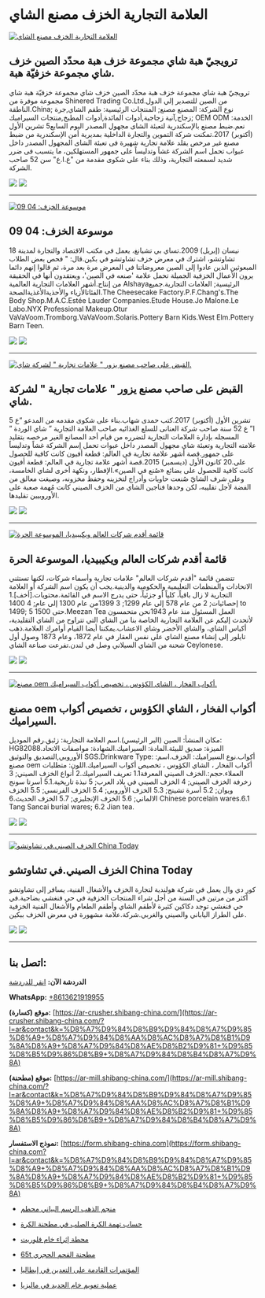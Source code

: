 # العلامة التجارية الخزف مصنع الشاي

<a href="https://swt.shibang-china.com/?l=ar&img&k=%D8%A7%D9%84%D8%B9%D9%84%D8%A7%D9%85%D8%A9+%D8%A7%D9%84%D8%AA%D8%AC%D8%A7%D8%B1%D9%8A%D8%A9+%D8%A7%D9%84%D8%AE%D8%B2%D9%81+%D9%85%D8%B5%D9%86%D8%B9+%D8%A7%D9%84%D8%B4%D8%A7%D9%8A" target="_blank">![العلامة التجارية الخزف مصنع الشاي](http://static.shibang-china.com/all-800x300/948.jpg)</a>

## ترويجيّ هبة شاي مجموعة خزف هبة محدّد الصين خزف شاي مجموعة خزفيّة هبة.
ترويجيّ هبة شاي مجموعة خزف هبة محدّد الصين خزف شاي مجموعة خزفيّة هبة شاي مجموعة موفرة من Shinered Trading Co.Ltd.من الصين للتصدير إلي الدول الناطقة.China; نوع الشركة: المصنع مصنع; المنتجات الرئيسية: طقم الشاي,جرة زجاج,آنية زجاجية,أدوات المائدة,أدوات المطبخ,منتجات السيراميك; OEM ODM الخدمة: نعم.ضبط مصنع بالإسكندرية لتعبئة الشاى مجهول المصدر اليوم السابع5 تشرين الأول (أكتوبر) 2017.تمكنت شركة التموين والتجارة الداخلية بمديرية أمن الإسكندرية من ضبط مصنع غير مرخص يقلد علامة تجارية شهيرة فى تعبئة الشاى المجهول المصدر داخل عبواب تحمل اسم الشركة غشاً وتدليساً على جمهور المستهلكين، ما يتسبب فى ضرر شديد لسمعته التجارية، وذلك بناء على شكوى مقدمة من &quot;ع.ا.ع&quot; سن 52 صاحب الشركة.


<a href="https://whatsapp.shibangsoft.com/WhatsApp.php" target="_blank" title="WhatsApp">![](http://static.shibang-china.com/icon/whatsapp.png)</a> <a href="https://swt.shibang-china.com/?l=ar&icon&k=%D8%A7%D9%84%D8%B9%D9%84%D8%A7%D9%85%D8%A9+%D8%A7%D9%84%D8%AA%D8%AC%D8%A7%D8%B1%D9%8A%D8%A9+%D8%A7%D9%84%D8%AE%D8%B2%D9%81+%D9%85%D8%B5%D9%86%D8%B9+%D8%A7%D9%84%D8%B4%D8%A7%D9%8A" target="_blank">![](http://static.shibang-china.com/icon/chat-ar.png)</a>

---

<a href="https://swt.shibang-china.com/?l=ar&img&k=%D8%A7%D9%84%D8%B9%D9%84%D8%A7%D9%85%D8%A9+%D8%A7%D9%84%D8%AA%D8%AC%D8%A7%D8%B1%D9%8A%D8%A9+%D8%A7%D9%84%D8%AE%D8%B2%D9%81+%D9%85%D8%B5%D9%86%D8%B9+%D8%A7%D9%84%D8%B4%D8%A7%D9%8A" target="_blank">![موسوعة الخزف: 04 09](http://static.shibang-china.com/all-800x300/442.jpg)</a>

## موسوعة الخزف: 04 09
18 نيسان (إبريل) 2009.تساي بي تشيانغ، يعمل في مكتب الاقتصاد والتجارة لمدينة تشاوتشو، اشترك في معرض خزف تشاوتشو في بكين.قال: &quot; فحص بعض الطلاب المبعوثين الذين عادوا إلى الصين معروضاتنا في المعرض مرة بعد مرة، ثم قالوا إنهم دائما يرون الأعمال الخزفية الجميلة تحمل علامة &#39;صنعه في الصين&#39;، ويعتقدون أنها في الحقيقة من إنتاج.أشهر العلامات التجارية العالمية Alshayaالرئيسية; العلامات التجارية.جميع الفئاتالأزياء والأحذيةالأغذيةالصحة.The Cheesecake Factory.P.F.Chang&#39;s.The Body Shop.M.A.C.Estée Lauder Companies.Etude House.Jo Malone.Le Labo.NYX Professional Makeup.Otur VaVaVoom.Tromborg.VaVaVoom.Solaris.Pottery Barn Kids.West Elm.Pottery Barn Teen.


<a href="https://whatsapp.shibangsoft.com/WhatsApp.php" target="_blank" title="WhatsApp">![](http://static.shibang-china.com/icon/whatsapp.png)</a> <a href="https://swt.shibang-china.com/?l=ar&icon&k=%D8%A7%D9%84%D8%B9%D9%84%D8%A7%D9%85%D8%A9+%D8%A7%D9%84%D8%AA%D8%AC%D8%A7%D8%B1%D9%8A%D8%A9+%D8%A7%D9%84%D8%AE%D8%B2%D9%81+%D9%85%D8%B5%D9%86%D8%B9+%D8%A7%D9%84%D8%B4%D8%A7%D9%8A" target="_blank">![](http://static.shibang-china.com/icon/chat-ar.png)</a>

---

<a href="https://swt.shibang-china.com/?l=ar&img&k=%D8%A7%D9%84%D8%B9%D9%84%D8%A7%D9%85%D8%A9+%D8%A7%D9%84%D8%AA%D8%AC%D8%A7%D8%B1%D9%8A%D8%A9+%D8%A7%D9%84%D8%AE%D8%B2%D9%81+%D9%85%D8%B5%D9%86%D8%B9+%D8%A7%D9%84%D8%B4%D8%A7%D9%8A" target="_blank">![القبض على صاحب مصنع يزور &quot; علامات تجارية &quot; لشركة شاي.](http://static.shibang-china.com/all-800x300/405.jpg)</a>

## القبض على صاحب مصنع يزور &quot; علامات تجارية &quot; لشركة شاي.
5 تشرين الأول (أكتوبر) 2017.كتب حمدى شهاب.بناء على شكوى مقدمه من المدعو “ع ا” ع 52 سنة صاحب شركة العنانى للسلع الغذائيه صاحب العلامة التجارية ” شاي الوردة ” المسجله بإدارة العلامات التجارية لتضرره من قيام أحد المصانع الغير مرخصه بتقليد علامته التجارية وتعبئة شاي مجهول المصدر داخل عبوات تحمل إسم الشركة غشاً وتدليساً على جمهور.قصة أشهر علامة تجارية في العالم: قطعة أفيون كانت كافية للحصول على.20 كانون الأول (ديسمبر) 2015.قصة أشهر علامة تجارية في العالم: قطعة أفيون كانت كافية للحصول على بضائع «صُنع في الصين».الإفطار، ونكهة أخرى لشاي الخامسة، وعلى شرف الشايّ صُنعت حاويات وأدراج لتخزينه وحفظ مخزونه، وصيغت معالق من الفضة لأجل تقليبه، لكن وحدها فناجين الشاي من الخزف الصيني كانت مُهمة صعبة على الأوروبيين تقليدها.


<a href="https://whatsapp.shibangsoft.com/WhatsApp.php" target="_blank" title="WhatsApp">![](http://static.shibang-china.com/icon/whatsapp.png)</a> <a href="https://swt.shibang-china.com/?l=ar&icon&k=%D8%A7%D9%84%D8%B9%D9%84%D8%A7%D9%85%D8%A9+%D8%A7%D9%84%D8%AA%D8%AC%D8%A7%D8%B1%D9%8A%D8%A9+%D8%A7%D9%84%D8%AE%D8%B2%D9%81+%D9%85%D8%B5%D9%86%D8%B9+%D8%A7%D9%84%D8%B4%D8%A7%D9%8A" target="_blank">![](http://static.shibang-china.com/icon/chat-ar.png)</a>

---

<a href="https://swt.shibang-china.com/?l=ar&img&k=%D8%A7%D9%84%D8%B9%D9%84%D8%A7%D9%85%D8%A9+%D8%A7%D9%84%D8%AA%D8%AC%D8%A7%D8%B1%D9%8A%D8%A9+%D8%A7%D9%84%D8%AE%D8%B2%D9%81+%D9%85%D8%B5%D9%86%D8%B9+%D8%A7%D9%84%D8%B4%D8%A7%D9%8A" target="_blank">![قائمة أقدم شركات العالم ويكيبيديا، الموسوعة الحرة](http://static.shibang-china.com/all-800x300/177.jpg)</a>

## قائمة أقدم شركات العالم ويكيبيديا، الموسوعة الحرة
تتضمن قائمة &quot;أقدم شركات العالم&quot; علامات تجارية وأسماء شركات، لكنها تستثني الاتحادات والمنظمات التعليمية والحكومية والدينية.يجب أن يكون اسم الشركة أو العلامة التجارية لا زال باقياً، كلياً أو جزئياً، حتى يدرج الاسم في القائمة.محتويات.[أخف].1 إحصائيات; 2 من عام 578 إلى عام 1299; 3 1399من عام 1300 إلى عام; 4 1400 to 1499; 5 1500 حتى.Meezan Tea العمل المسئول منذ عام 1943نحن متحمسون لأتحدث إليكم عن العلامة التجارية الخاصة بنا من الشاي التي تتراوح من الشاي التقليدية، أكياس الشاي، والشاي الأخضر وشاي الاعشاب.يمكننا أيضا القيام أوامرك العلامة.ذهب تايلور إلى إنشاء مصنع الشاي على نفس العقار في عام 1872، وعام 1873 وصول أول شحنة من الشاي السيلاني وصل في لندن.تفرعت صناعة الشاي Ceylonese.


<a href="https://whatsapp.shibangsoft.com/WhatsApp.php" target="_blank" title="WhatsApp">![](http://static.shibang-china.com/icon/whatsapp.png)</a> <a href="https://swt.shibang-china.com/?l=ar&icon&k=%D8%A7%D9%84%D8%B9%D9%84%D8%A7%D9%85%D8%A9+%D8%A7%D9%84%D8%AA%D8%AC%D8%A7%D8%B1%D9%8A%D8%A9+%D8%A7%D9%84%D8%AE%D8%B2%D9%81+%D9%85%D8%B5%D9%86%D8%B9+%D8%A7%D9%84%D8%B4%D8%A7%D9%8A" target="_blank">![](http://static.shibang-china.com/icon/chat-ar.png)</a>

---

<a href="https://swt.shibang-china.com/?l=ar&img&k=%D8%A7%D9%84%D8%B9%D9%84%D8%A7%D9%85%D8%A9+%D8%A7%D9%84%D8%AA%D8%AC%D8%A7%D8%B1%D9%8A%D8%A9+%D8%A7%D9%84%D8%AE%D8%B2%D9%81+%D9%85%D8%B5%D9%86%D8%B9+%D8%A7%D9%84%D8%B4%D8%A7%D9%8A" target="_blank">![مصنع oem أكواب الفخار ، الشاي الكؤوس ، تخصيص أكواب السيراميك.](http://static.shibang-china.com/all-800x300/119.jpg)</a>

## مصنع oem أكواب الفخار ، الشاي الكؤوس ، تخصيص أكواب السيراميك.
مكان المنشأ: الصين (البر الرئيسي).اسم العلامة التجارية: زئبق.رقم الموديل: HG82088.الميزة: صديق للبيئة.المادة: السيراميك.الشهادة: مواصفات الاتحاد الأوروبي,التصديق والتوثيق SGS.Drinkware Type: أكواب.نوع السيراميك: الخزف.اسم: مصنع oem أكواب الفخار ، الشاي الكؤوس ، تخصيص أكواب السيراميك.اللون: متطلبات العملاء.حجم:.الخزف الصيني المعرفة1.1 تعريف السيراميك.2 أنواع الخزف الصيني; 3 زخرفة الخزف الصيني; 4 الخزف الصيني في بلاد العرب; 5 نبذة تاريخية.5.1 أسرتا سونج ويوان; 5.2 أسرة تشينج; 5.3 الخزف الأوروبي; 5.4 الخزف الفرنسي; 5.5 الخزف الالماني; 5.6 الخزف الإنجليزي; 5.7 الخزف الحديث.6 Chinese porcelain wares.6.1 Tang Sancai burial wares; 6.2 Jian tea.


<a href="https://whatsapp.shibangsoft.com/WhatsApp.php" target="_blank" title="WhatsApp">![](http://static.shibang-china.com/icon/whatsapp.png)</a> <a href="https://swt.shibang-china.com/?l=ar&icon&k=%D8%A7%D9%84%D8%B9%D9%84%D8%A7%D9%85%D8%A9+%D8%A7%D9%84%D8%AA%D8%AC%D8%A7%D8%B1%D9%8A%D8%A9+%D8%A7%D9%84%D8%AE%D8%B2%D9%81+%D9%85%D8%B5%D9%86%D8%B9+%D8%A7%D9%84%D8%B4%D8%A7%D9%8A" target="_blank">![](http://static.shibang-china.com/icon/chat-ar.png)</a>

---

<a href="https://swt.shibang-china.com/?l=ar&img&k=%D8%A7%D9%84%D8%B9%D9%84%D8%A7%D9%85%D8%A9+%D8%A7%D9%84%D8%AA%D8%AC%D8%A7%D8%B1%D9%8A%D8%A9+%D8%A7%D9%84%D8%AE%D8%B2%D9%81+%D9%85%D8%B5%D9%86%D8%B9+%D8%A7%D9%84%D8%B4%D8%A7%D9%8A" target="_blank">![الخزف الصيني.في تشاوتشو China Today](http://static.shibang-china.com/all-800x300/947.jpg)</a>

## الخزف الصيني.في تشاوتشو China Today
كور دي وال يعمل في شركة هولندية لتجارة الخزف والأشغال الفنية، يسافر إلى تشاوتشو أكثر من مرتين في السنة من أجل شراء المنتجات الخزفية في حي فنغشي بضاحية.في حي فنغشي توجد دكاكين كثيرة لأطقم الشاي وأطقم الطعام والأشغال الفنية الخزفية على الطراز الياباني والصيني والغربي.شركة.علامة مشهورة في معرض الخزف ببكين.

<a href="https://whatsapp.shibangsoft.com/WhatsApp.php" target="_blank" title="WhatsApp">![](http://static.shibang-china.com/icon/whatsapp.png)</a> <a href="https://swt.shibang-china.com/?l=ar&icon&k=%D8%A7%D9%84%D8%B9%D9%84%D8%A7%D9%85%D8%A9+%D8%A7%D9%84%D8%AA%D8%AC%D8%A7%D8%B1%D9%8A%D8%A9+%D8%A7%D9%84%D8%AE%D8%B2%D9%81+%D9%85%D8%B5%D9%86%D8%B9+%D8%A7%D9%84%D8%B4%D8%A7%D9%8A" target="_blank">![](http://static.shibang-china.com/icon/chat-ar.png)</a>

---
## اتصل بنا:

**الدردشة الآن:** [انقر للدردشة](https://swt.shibang-china.com?l=ar&contact&k=%D8%A7%D9%84%D8%B9%D9%84%D8%A7%D9%85%D8%A9+%D8%A7%D9%84%D8%AA%D8%AC%D8%A7%D8%B1%D9%8A%D8%A9+%D8%A7%D9%84%D8%AE%D8%B2%D9%81+%D9%85%D8%B5%D9%86%D8%B9+%D8%A7%D9%84%D8%B4%D8%A7%D9%8A)

**WhatsApp:**  [+8613621919955](https://whatsapp.shibangsoft.com/WhatsApp.php)

**موقع (كسارة):** [https://ar-crusher.shibang-china.com/](https://ar-crusher.shibang-china.com/?l=ar&contact&k=%D8%A7%D9%84%D8%B9%D9%84%D8%A7%D9%85%D8%A9+%D8%A7%D9%84%D8%AA%D8%AC%D8%A7%D8%B1%D9%8A%D8%A9+%D8%A7%D9%84%D8%AE%D8%B2%D9%81+%D9%85%D8%B5%D9%86%D8%B9+%D8%A7%D9%84%D8%B4%D8%A7%D9%8A)

**موقع (مطحنة):** [https://ar-mill.shibang-china.com/](https://ar-mill.shibang-china.com/?l=ar&contact&k=%D8%A7%D9%84%D8%B9%D9%84%D8%A7%D9%85%D8%A9+%D8%A7%D9%84%D8%AA%D8%AC%D8%A7%D8%B1%D9%8A%D8%A9+%D8%A7%D9%84%D8%AE%D8%B2%D9%81+%D9%85%D8%B5%D9%86%D8%B9+%D8%A7%D9%84%D8%B4%D8%A7%D9%8A)

**نموذج الاستفسار:** [https://form.shibang-china.com](https://form.shibang-china.com?l=ar&contact&k=%D8%A7%D9%84%D8%B9%D9%84%D8%A7%D9%85%D8%A9+%D8%A7%D9%84%D8%AA%D8%AC%D8%A7%D8%B1%D9%8A%D8%A9+%D8%A7%D9%84%D8%AE%D8%B2%D9%81+%D9%85%D8%B5%D9%86%D8%B9+%D8%A7%D9%84%D8%B4%D8%A7%D9%8A)

* [منجم الذهب الرسم البياني محطم](../26/%D9%85%D9%86%D8%AC%D9%85%20%D8%A7%D9%84%D8%B0%D9%87%D8%A8%20%D8%A7%D9%84%D8%B1%D8%B3%D9%85%20%D8%A7%D9%84%D8%A8%D9%8A%D8%A7%D9%86%D9%8A%20%D9%85%D8%AD%D8%B7%D9%85.md)

* [حساب تهمة الكرة الصلب في مطحنة الكرة](../29/%D8%AD%D8%B3%D8%A7%D8%A8%20%D8%AA%D9%87%D9%85%D8%A9%20%D8%A7%D9%84%D9%83%D8%B1%D8%A9%20%D8%A7%D9%84%D8%B5%D9%84%D8%A8%20%D9%81%D9%8A%20%D9%85%D8%B7%D8%AD%D9%86%D8%A9%20%D8%A7%D9%84%D9%83%D8%B1%D8%A9.md)

* [محطة إثراء خام فلوريت](../28/%D9%85%D8%AD%D8%B7%D8%A9%20%D8%A5%D8%AB%D8%B1%D8%A7%D8%A1%20%D8%AE%D8%A7%D9%85%20%D9%81%D9%84%D9%88%D8%B1%D9%8A%D8%AA.md)

* [65t مطحنة الفحم الحجري](../28/65t%20%D9%85%D8%B7%D8%AD%D9%86%D8%A9%20%D8%A7%D9%84%D9%81%D8%AD%D9%85%20%D8%A7%D9%84%D8%AD%D8%AC%D8%B1%D9%8A.md)

* [المؤتمرات القادمة على التعدين في إيطاليا](../29/%D8%A7%D9%84%D9%85%D8%A4%D8%AA%D9%85%D8%B1%D8%A7%D8%AA%20%D8%A7%D9%84%D9%82%D8%A7%D8%AF%D9%85%D8%A9%20%D8%B9%D9%84%D9%89%20%D8%A7%D9%84%D8%AA%D8%B9%D8%AF%D9%8A%D9%86%20%D9%81%D9%8A%20%D8%A5%D9%8A%D8%B7%D8%A7%D9%84%D9%8A%D8%A7.md)

* [عملية تعويم خام الحديد في ماليزيا](../30/%D8%B9%D9%85%D9%84%D9%8A%D8%A9%20%D8%AA%D8%B9%D9%88%D9%8A%D9%85%20%D8%AE%D8%A7%D9%85%20%D8%A7%D9%84%D8%AD%D8%AF%D9%8A%D8%AF%20%D9%81%D9%8A%20%D9%85%D8%A7%D9%84%D9%8A%D8%B2%D9%8A%D8%A7.md)